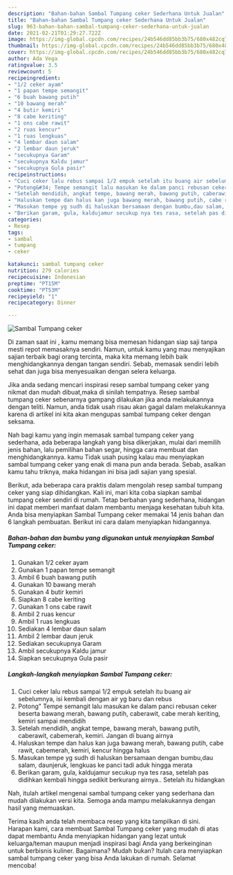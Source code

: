 ```yaml
---
description: "Bahan-bahan Sambal Tumpang ceker Sederhana Untuk Jualan"
title: "Bahan-bahan Sambal Tumpang ceker Sederhana Untuk Jualan"
slug: 963-bahan-bahan-sambal-tumpang-ceker-sederhana-untuk-jualan
date: 2021-02-21T01:29:27.722Z
image: https://img-global.cpcdn.com/recipes/24b546dd85bb3b75/680x482cq70/sambal-tumpang-ceker-foto-resep-utama.jpg
thumbnail: https://img-global.cpcdn.com/recipes/24b546dd85bb3b75/680x482cq70/sambal-tumpang-ceker-foto-resep-utama.jpg
cover: https://img-global.cpcdn.com/recipes/24b546dd85bb3b75/680x482cq70/sambal-tumpang-ceker-foto-resep-utama.jpg
author: Ada Vega
ratingvalue: 3.5
reviewcount: 5
recipeingredient:
- "1/2 ceker ayam"
- "1 papan tempe semangit"
- "6 buah bawang putih"
- "10 bawang merah"
- "4 butir kemiri"
- "8 cabe keriting"
- "1 ons cabe rawit"
- "2 ruas kencur"
- "1 ruas lengkuas"
- "4 lembar daun salam"
- "2 lembar daun jeruk"
- "secukupnya Garam"
- "secukupnya Kaldu jamur"
- "secukupnya Gula pasir"
recipeinstructions:
- "Cuci ceker lalu rebus sampai 1/2 empuk setelah itu buang air sebelumnya, isi kembali dengan air yg baru dan rebus"
- "Potong&#34; Tempe semangit lalu masukan ke dalam panci rebusan ceker beserta bawang merah, bawang putih, caberawit, cabe merah keriting, kemiri sampai mendidih"
- "Setelah mendidih, angkat tempe, bawang merah, bawang putih, caberawit, cabemerah, kemiri. Jangan di buang airnya"
- "Haluskan tempe dan halus kan juga bawang merah, bawang putih, cabe rawit, cabemerah, kemiri, kencur hingga halus"
- "Masukan tempe yg sudh di haluskan bersamaan dengan bumbu,dau salam, daunjeruk, lengkuas ke panci tadi aduk hingga merata"
- "Berikan garam, gula, kaldujamur secukup nya tes rasa, setelah pas didihkan kembali hingga sedikit berkurang airnya.. Setelah itu hidangkan"
categories:
- Resep
tags:
- sambal
- tumpang
- ceker

katakunci: sambal tumpang ceker 
nutrition: 279 calories
recipecuisine: Indonesian
preptime: "PT15M"
cooktime: "PT53M"
recipeyield: "1"
recipecategory: Dinner

---
```



![Sambal Tumpang ceker](https://img-global.cpcdn.com/recipes/24b546dd85bb3b75/680x482cq70/sambal-tumpang-ceker-foto-resep-utama.jpg)

Di zaman  saat ini , kamu memang bisa memesan hidangan siap saji tanpa mesti repot memasaknya sendiri. Namun, untuk kamu yang mau menyajikan sajian terbaik bagi orang tercinta, maka kita memang lebih baik menghidangkannya dengan tangan sendiri. Sebab, memasak sendiri lebih sehat dan juga bisa menyesuaikan dengan selera keluarga.

Jika anda sedang mencari inspirasi resep sambal tumpang ceker yang nikmat dan mudah dibuat,maka di sinilah tempatnya. Resep sambal tumpang ceker  sebenarnya gampang dilakukan jika anda melakukannya dengan teliti. Namun, anda tidak usah risau akan gagal dalam melakukannya 
karena di artikel ini kita akan mengupas sambal tumpang ceker dengan seksama.  



Nah bagi kamu yang ingin memasak sambal tumpang ceker yang sederhana, ada beberapa langkah yang bisa dikerjakan, mulai dari memilih jenis bahan, lalu pemilihan bahan segar, hingga cara membuat dan menghidangkannya. kamu Tidak usah pusing kalau mau menyiapkan sambal tumpang ceker yang enak di mana pun anda berada. Sebab, asalkan kamu  tahu triknya, maka hidangan ini bisa jadi sajian yang spesial.

Berikut, ada beberapa cara praktis  dalam mengolah resep sambal tumpang ceker yang siap dihidangkan. Kali ini, mari kita coba siapkan sambal tumpang ceker sendiri di rumah. Tetap berbahan yang sederhana, hidangan ini dapat memberi manfaat dalam membantu menjaga kesehatan tubuh kita. Anda bisa menyiapkan Sambal Tumpang ceker memakai 14 jenis bahan dan 6 langkah pembuatan. Berikut ini cara dalam menyiapkan hidangannya.

<!--inarticleads1-->

##### Bahan-bahan dan bumbu yang digunakan untuk menyiapkan Sambal Tumpang ceker:

1. Gunakan 1/2 ceker ayam
1. Gunakan 1 papan tempe semangit
1. Ambil 6 buah bawang putih
1. Gunakan 10 bawang merah
1. Gunakan 4 butir kemiri
1. Siapkan 8 cabe keriting
1. Gunakan 1 ons cabe rawit
1. Ambil 2 ruas kencur
1. Ambil 1 ruas lengkuas
1. Sediakan 4 lembar daun salam
1. Ambil 2 lembar daun jeruk
1. Sediakan secukupnya Garam
1. Ambil secukupnya Kaldu jamur
1. Siapkan secukupnya Gula pasir




<!--inarticleads2-->

##### Langkah-langkah menyiapkan Sambal Tumpang ceker:

1. Cuci ceker lalu rebus sampai 1/2 empuk setelah itu buang air sebelumnya, isi kembali dengan air yg baru dan rebus
1. Potong&#34; Tempe semangit lalu masukan ke dalam panci rebusan ceker beserta bawang merah, bawang putih, caberawit, cabe merah keriting, kemiri sampai mendidih
1. Setelah mendidih, angkat tempe, bawang merah, bawang putih, caberawit, cabemerah, kemiri. Jangan di buang airnya
1. Haluskan tempe dan halus kan juga bawang merah, bawang putih, cabe rawit, cabemerah, kemiri, kencur hingga halus
1. Masukan tempe yg sudh di haluskan bersamaan dengan bumbu,dau salam, daunjeruk, lengkuas ke panci tadi aduk hingga merata
1. Berikan garam, gula, kaldujamur secukup nya tes rasa, setelah pas didihkan kembali hingga sedikit berkurang airnya.. Setelah itu hidangkan




Nah, itulah artikel mengenai  sambal tumpang ceker  yang sederhana dan mudah dilakukan versi kita. Semoga anda mampu melakukannya dengan hasil yang memuaskan. 

Terima kasih anda telah membaca resep yang kita tampilkan di sini. Harapan kami, cara membuat  Sambal Tumpang ceker yang mudah di atas dapat membantu Anda menyiapkan hidangan yang lezat untuk keluarga/teman maupun menjadi inspirasi bagi Anda yang berkeinginan untuk berbisnis kuliner. Bagaimana? Mudah bukan? Itulah cara menyiapkan sambal tumpang ceker yang bisa Anda lakukan di rumah. Selamat mencoba!

